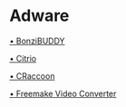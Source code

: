 # Adware

[• BonziBUDDY](https://d0pple33.github.io/BugLog/Bonzi.html)

[• Citrio](https://d0pple33.github.io/BugLog/Citrio.html)

[• CRaccoon](https://d0pple33.github.io/BugLog/CRaccoon.html)

[• Freemake Video Converter](https://d0pple33.github.io/BugLog/Freemake.html)
